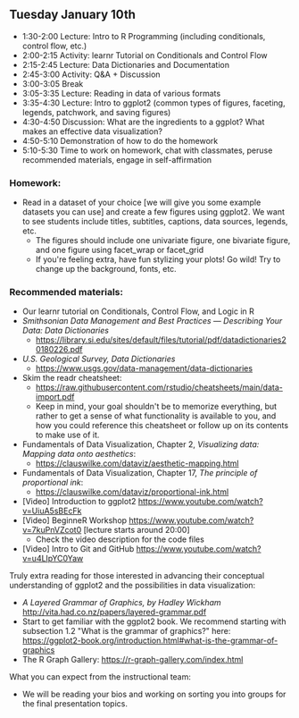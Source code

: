 ## Tuesday January 10th

  * 1:30-2:00 Lecture: Intro to R Programming (including conditionals, control flow, etc.)
  * 2:00-2:15 Activity: learnr Tutorial on Conditionals and Control Flow
  * 2:15-2:45 Lecture: Data Dictionaries and Documentation
  * 2:45-3:00 Activity: Q&A + Discussion
  * 3:00-3:05 Break
  * 3:05-3:35 Lecture: Reading in data of various formats
  * 3:35-4:30 Lecture: Intro to ggplot2 (common types of figures, faceting, legends, patchwork, and saving figures)
  * 4:30-4:50 Discussion: What are the ingredients to a ggplot? What makes an effective data visualization?
  * 4:50-5:10 Demonstration of how to do the homework
  * 5:10-5:30 Time to work on homework, chat with classmates, peruse recommended materials, engage in self-affirmation
  
### Homework: 

  - Read in a dataset of your choice [we will give you some example datasets you can use] and create a few figures using ggplot2. We want to see students include titles, subtitles, captions, data sources, legends, etc.
    - The figures should include one univariate figure, one bivariate figure, and one figure using facet_wrap or facet_grid
    - If you're feeling extra, have fun stylizing your plots!  Go wild!  Try to change up the background, fonts, etc. 

### Recommended materials: 
  
  - Our learnr tutorial on Conditionals, Control Flow, and Logic in R
  - *Smithsonian Data Management and Best Practices — Describing Your Data: Data Dictionaries*
    - <https://library.si.edu/sites/default/files/tutorial/pdf/datadictionaries20180226.pdf>
  - *U.S. Geological Survey, Data Dictionaries*
    - <https://www.usgs.gov/data-management/data-dictionaries>
  - Skim the readr cheatsheet: 
    - <https://raw.githubusercontent.com/rstudio/cheatsheets/main/data-import.pdf>
    - Keep in mind, your goal shouldn't be to memorize everything, but rather to 
      get a sense of what functionality is available to you, and how you could 
      reference this cheatsheet or follow up on its contents to make use of it. 
  - Fundamentals of Data Visualization, Chapter 2, *Visualizing data: Mapping data onto aesthetics*:
    - <https://clauswilke.com/dataviz/aesthetic-mapping.html>
  - Fundamentals of Data Visualization, Chapter 17, *The principle of proportional ink*:
    - <https://clauswilke.com/dataviz/proportional-ink.html>
  - [Video] Introduction to ggplot2 <https://www.youtube.com/watch?v=UiuA5sBEcFk>
  - [Video] BeginneR Workshop <https://www.youtube.com/watch?v=7kuPnVZcot0> [lecture starts around 20:00]
    - Check the video description for the code files 
  - [Video] Intro to Git and GitHub <https://www.youtube.com/watch?v=u4LIpYC0Yaw>
    
Truly extra reading for those interested in advancing their conceptual understanding of ggplot2 and the possibilities in data visualization: 

  - *A Layered Grammar of Graphics, by Hadley Wickham* <http://vita.had.co.nz/papers/layered-grammar.pdf>
  - Start to get familiar with the ggplot2 book. We recommend starting with 
  subsection 1.2 "What is the grammar of graphics?" here: 
  <https://ggplot2-book.org/introduction.html#what-is-the-grammar-of-graphics>
  - The R Graph Gallery: <https://r-graph-gallery.com/index.html>
  

What you can expect from the instructional team: 

  - We will be reading your bios and working on sorting you into groups for the final
  presentation topics.
  